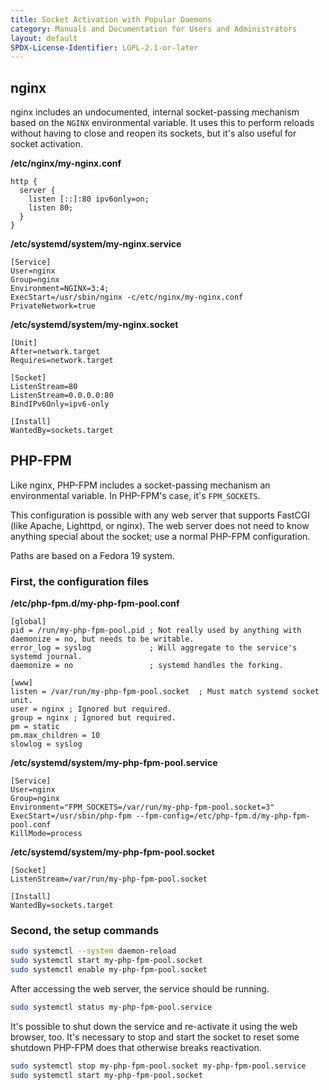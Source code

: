 ```yaml
---
title: Socket Activation with Popular Daemons
category: Manuals and Documentation for Users and Administrators
layout: default
SPDX-License-Identifier: LGPL-2.1-or-later
---
```


## nginx

nginx includes an undocumented, internal socket-passing mechanism based on the `NGINX` environmental variable.
It uses this to perform reloads without having to close and reopen its sockets, but it's also useful for socket activation.

**/etc/nginx/my-nginx.conf**

```
http {
  server {
    listen [::]:80 ipv6only=on;
    listen 80;
  }
}
```

**/etc/systemd/system/my-nginx.service**

```
[Service]
User=nginx
Group=nginx
Environment=NGINX=3:4;
ExecStart=/usr/sbin/nginx -c/etc/nginx/my-nginx.conf
PrivateNetwork=true
```

**/etc/systemd/system/my-nginx.socket**

```
[Unit]
After=network.target
Requires=network.target

[Socket]
ListenStream=80
ListenStream=0.0.0.0:80
BindIPv6Only=ipv6-only

[Install]
WantedBy=sockets.target
```

## PHP-FPM

Like nginx, PHP-FPM includes a socket-passing mechanism an environmental variable.
In PHP-FPM's case, it's `FPM_SOCKETS`.

This configuration is possible with any web server that supports FastCGI (like Apache, Lighttpd, or nginx).
The web server does not need to know anything special about the socket; use a normal PHP-FPM configuration.

Paths are based on a Fedora 19 system.

### First, the configuration files

**/etc/php-fpm.d/my-php-fpm-pool.conf**

```
[global]
pid = /run/my-php-fpm-pool.pid ; Not really used by anything with daemonize = no, but needs to be writable.
error_log = syslog             ; Will aggregate to the service's systemd journal.
daemonize = no                 ; systemd handles the forking.

[www]
listen = /var/run/my-php-fpm-pool.socket  ; Must match systemd socket unit.
user = nginx ; Ignored but required.
group = nginx ; Ignored but required.
pm = static
pm.max_children = 10
slowlog = syslog
```

**/etc/systemd/system/my-php-fpm-pool.service**

```
[Service]
User=nginx
Group=nginx
Environment="FPM_SOCKETS=/var/run/my-php-fpm-pool.socket=3"
ExecStart=/usr/sbin/php-fpm --fpm-config=/etc/php-fpm.d/my-php-fpm-pool.conf
KillMode=process
```

**/etc/systemd/system/my-php-fpm-pool.socket**

```
[Socket]
ListenStream=/var/run/my-php-fpm-pool.socket

[Install]
WantedBy=sockets.target
```

### Second, the setup commands

```sh
sudo systemctl --system daemon-reload
sudo systemctl start my-php-fpm-pool.socket
sudo systemctl enable my-php-fpm-pool.socket
```

After accessing the web server, the service should be running.

```sh
sudo systemctl status my-php-fpm-pool.service
```

It's possible to shut down the service and re-activate it using the web browser, too.
It's necessary to stop and start the socket to reset some shutdown PHP-FPM does that otherwise breaks reactivation.

```sh
sudo systemctl stop my-php-fpm-pool.socket my-php-fpm-pool.service
sudo systemctl start my-php-fpm-pool.socket
```

